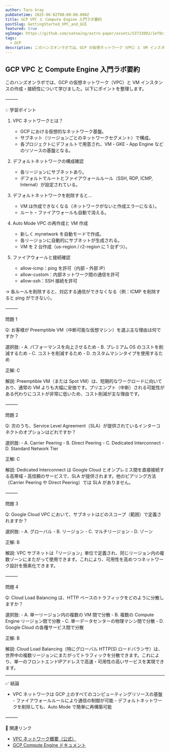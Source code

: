 ```yaml
---
author: Taro Gray
pubDatetime: 2025-06-02T08:00:00.000Z
title: GCP VPC と Compute Engine 入門ラボ要約
postSlug: GettingStarted_VPC_and_GCE
featured: true
ogImage: https://github.com/satnaing/astro-paper/assets/53733092/1ef0cf03-8137-4d67-ac81-84a032119e3a
tags:
  - GCP
description: このハンズオンラボでは、GCP の仮想ネットワーク（VPC）と VM インスタンスの作成・接続性について学びました。以下にポイントを整理します。
---
```


## GCP VPC と Compute Engine 入門ラボ要約

このハンズオンラボでは、GCP の仮想ネットワーク（VPC）と VM インスタンスの作成・接続性について学びました。以下にポイントを整理します。

⸻

💡 学習ポイント

1. VPC ネットワークとは？

   - GCP における仮想的なネットワーク基盤。
   - サブネット（リージョンごとのネットワークセグメント）で構成。
   - 各プロジェクトにデフォルトで用意され、VM・GKE・App Engine などのリソースの基盤となる。

2. デフォルトネットワークの構成確認

   - 各リージョンにサブネットあり。
   - デフォルトでルートとファイアウォールルール（SSH, RDP, ICMP, Internal）が設定されている。

3. デフォルトネットワークを削除すると…

   - VM は作成できなくなる（ネットワークがないと作成エラーになる）。
   - ルート・ファイアウォールも自動で消える。

4. Auto Mode VPC の再作成と VM 作成

   - 新しく mynetwork を自動モードで作成。
   - 各リージョンに自動的にサブネットが生成される。
   - VM を 2 台作成（us-region / r2-region に 1 台ずつ）。

5. ファイアウォールと接続確認
   - allow-icmp：ping を許可（内部・外部 IP）
   - allow-custom：内部ネットワーク間の通信を許可
   - allow-ssh：SSH 接続を許可

→ 各ルールを削除すると、対応する通信ができなくなる（例：ICMP を削除すると ping ができない）。

⸻

問題 1

Q: お客様が Preemptible VM（中断可能な仮想マシン）を選ぶ主な理由は何ですか？

選択肢: - A. パフォーマンスを向上させるため - B. プレミアム OS のコストを削減するため - C. コストを削減するため - D. カスタムマシンタイプを使用するため

正解: C

解説:
Preemptible VM（または Spot VM）は、短期的なワークロードに向いており、通常の VM よりも大幅に安価です。プリエンプト（中断）される可能性がある代わりにコストが非常に低いため、コスト削減が主な理由です。

⸻

問題 2

Q: 次のうち、Service Level Agreement（SLA）が提供されているインターコネクトのオプションはどれですか？

選択肢: - A. Carrier Peering - B. Direct Peering - C. Dedicated Interconnect - D. Standard Network Tier

正解: C

解説:
Dedicated Interconnect は Google Cloud とオンプレミス間を直接接続する高帯域・高信頼のサービスで、SLA が提供されます。他のピアリング方法（Carrier Peering や Direct Peering）では SLA がありません。

⸻

問題 3

Q: Google Cloud VPC において、サブネットはどのスコープ（範囲）で定義されますか？

選択肢: - A. グローバル - B. リージョン - C. マルチリージョン - D. ゾーン

正解: B

解説:
VPC サブネットは「リージョン」単位で定義され、同じリージョン内の複数ゾーンにまたがって使用できます。これにより、可用性を高めつつネットワーク設計を簡素化できます。

⸻

問題 4

Q: Cloud Load Balancing は、HTTP ベースのトラフィックをどのように分散しますか？

選択肢: - A. 単一リージョン内の複数の VM 間で分散 - B. 複数の Compute Engine リージョン間で分散 - C. 単一データセンターの物理マシン間で分散 - D. Google Cloud の各種サービス間で分散

正解: B

解説:
Cloud Load Balancing（特にグローバル HTTP(S) ロードバランサ）は、世界中の複数リージョンにまたがってトラフィックを分散できます。これにより、単一のフロントエンドIPアドレスで高速・可用性の高いサービスを実現できます。

---

✅ 結論

- VPC ネットワークは GCP 上のすべてのコンピューティングリソースの基盤 - ファイアウォールルールにより通信の制御が可能 - デフォルトネットワークを削除しても、Auto Mode で簡単に再構築可能

⸻

🔗 関連リンク

- [VPC ネットワーク概要（公式）](https://cloud.google.com/vpc/docs?hl=ja)
- [GCP Compute Engine ドキュメント](https://cloud.google.com/compute/docs?hl=ja)
